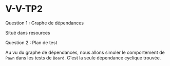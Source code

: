 # V-V-TP2

Question 1 : Graphe de dépendances

Situé dans resources

Question 2 : Plan de test

Au vu du graphe de dépendances, nous allons simuler le comportement de `Pawn` dans les tests de `Board`. C'est la seule dépendance cyclique trouvée.
